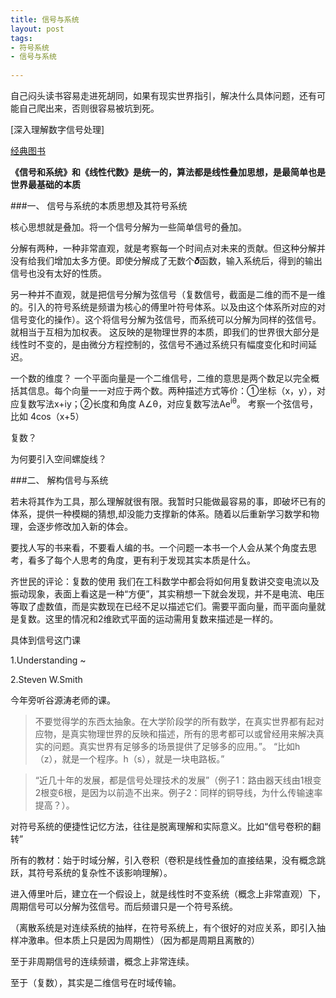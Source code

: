 ```yaml
---
title: 信号与系统
layout: post
tags:
- 符号系统
- 信号与系统
 
---
```


自己闷头读书容易走进死胡同，如果有现实世界指引，解决什么具体问题，还有可能自己爬出来，否则很容易被坑到死。

[深入理解数字信号处理]


[经典图书](http://blog.csdn.net/deepdsp/article/details/7275343)


**《信号和系统》和《线性代数》是统一的，算法都是线性叠加思想，是最简单也是世界最基础的本质**

###一、 信号与系统的本质思想及其符号系统

核心思想就是叠加。将一个信号分解为一些简单信号的叠加。

分解有两种，一种非常直观，就是考察每一个时间点对未来的贡献。但这种分解并没有给我们增加太多方便。即使分解成了无数个𝜹函数，输入系统后，得到的输出信号也没有太好的性质。


另一种并不直观，就是把信号分解为弦信号（复数信号，截面是二维的而不是一维的。引入的符号系统是频谱为核心的傅里叶符号体系。以及由这个体系所对应的对信号变化的操作）。这个将信号分解为弦信号，而系统可以分解为同样的弦信号。 就相当于互相为加权表。
这反映的是物理世界的本质，即我们的世界很大部分是线性时不变的，是由微分方程控制的，弦信号不通过系统只有幅度变化和时间延迟。

一个数的维度？
一个平面向量是一个二维信号，二维的意思是两个数足以完全概括其信息。每个向量一一对应于两个数。两种描述方式等价：①坐标（x，y），对应复数写法x+iy；②长度和角度 A∠θ，对应复数写法Ae<sup>iθ</sup>。
考察一个弦信号，比如 4cos（x+5）



复数？

为何要引入空间螺旋线？

###二、 解构信号与系统

若未将其作为工具，那么理解就很有限。我暂时只能做最容易的事，即破坏已有的体系，提供一种模糊的猜想,却没能力支撑新的体系。随着以后重新学习数学和物理，会逐步修改加入新的体会。

要找人写的书来看，不要看人编的书。一个问题一本书一个人会从某个角度去思考，看多了每个人思考的角度，更有利于发现其实本质是什么。

齐世民的评论：复数的使用
我们在工科数学中都会将如何用复数讲交变电流以及振动现象，表面上看这是一种“方便”，其实稍想一下就会发现，并不是电流、电压等取了虚数值，而是实数现在已经不足以描述它们。需要平面向量，而平面向量就是复数。这里的情况和2维欧式平面的运动需用复数来描述是一样的。

具体到信号这门课
		
1.Understanding ~

2.Steven W.Smith

今年旁听谷源涛老师的课。
>不要觉得学的东西太抽象。在大学阶段学的所有数学，在真实世界都有起对应物，是真实物理世界的反映和描述，所有的思考都可以或曾经用来解决真实的问题。真实世界有足够多的场景提供了足够多的应用。”。
“比如h（z），就是一个程序。h（s），就是一块电路板。”

>“近几十年的发展，都是信号处理技术的发展”（例子1：路由器天线由1根变2根变6根，是因为以前造不出来。例子2：同样的铜导线，为什么传输速率提高？）。

对符号系统的便捷性记忆方法，往往是脱离理解和实际意义。比如“信号卷积的翻转”


所有的教材：始于时域分解，引入卷积（卷积是线性叠加的直接结果，没有概念跳跃，其符号系统的复杂性不该影响理解）。

进入傅里叶后，建立在一个假设上，就是线性时不变系统（概念上非常直观）下，周期信号可以分解为弦信号。而后频谱只是一个符号系统。

（离散系统是对连续系统的抽样，在符号系统上，有个很好的对应关系，即引入抽样冲激串。但本质上只是因为周期性）（因为都是周期且离散的）

至于非周期信号的连续频谱，概念上非常连续。

至于（复数），其实是二维信号在时域传输。



